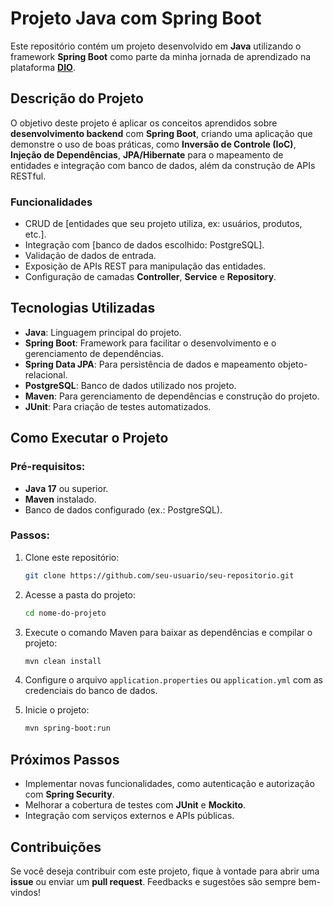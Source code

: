 # Projeto Java com Spring Boot

Este repositório contém um projeto desenvolvido em **Java** utilizando o framework **Spring Boot** como parte da minha jornada de aprendizado na plataforma **[DIO](https://dio.me)**.

## Descrição do Projeto

O objetivo deste projeto é aplicar os conceitos aprendidos sobre **desenvolvimento backend** com **Spring Boot**, criando uma aplicação que demonstre o uso de boas práticas, como **Inversão de Controle (IoC)**, **Injeção de Dependências**, **JPA/Hibernate** para o mapeamento de entidades e integração com banco de dados, além da construção de APIs RESTful.

### Funcionalidades
- CRUD de [entidades que seu projeto utiliza, ex: usuários, produtos, etc.].
- Integração com [banco de dados escolhido: PostgreSQL].
- Validação de dados de entrada.
- Exposição de APIs REST para manipulação das entidades.
- Configuração de camadas **Controller**, **Service** e **Repository**.

## Tecnologias Utilizadas

- **Java**: Linguagem principal do projeto.
- **Spring Boot**: Framework para facilitar o desenvolvimento e o gerenciamento de dependências.
- **Spring Data JPA**: Para persistência de dados e mapeamento objeto-relacional.
- **PostgreSQL**: Banco de dados utilizado nos projeto.
- **Maven**: Para gerenciamento de dependências e construção do projeto.
- **JUnit**: Para criação de testes automatizados.

## Como Executar o Projeto

### Pré-requisitos:
- **Java 17** ou superior.
- **Maven** instalado.
- Banco de dados configurado (ex.: PostgreSQL).

### Passos:
1. Clone este repositório:
   ```bash
   git clone https://github.com/seu-usuario/seu-repositorio.git
   ```
2. Acesse a pasta do projeto:
   ```bash
   cd nome-do-projeto
   ```
3. Execute o comando Maven para baixar as dependências e compilar o projeto:
   ```bash
   mvn clean install
   ```
4. Configure o arquivo `application.properties` ou `application.yml` com as credenciais do banco de dados.

5. Inicie o projeto:
   ```bash
   mvn spring-boot:run
   ```

## Próximos Passos

- Implementar novas funcionalidades, como autenticação e autorização com **Spring Security**.
- Melhorar a cobertura de testes com **JUnit** e **Mockito**.
- Integração com serviços externos e APIs públicas.

## Contribuições

Se você deseja contribuir com este projeto, fique à vontade para abrir uma **issue** ou enviar um **pull request**. Feedbacks e sugestões são sempre bem-vindos!

